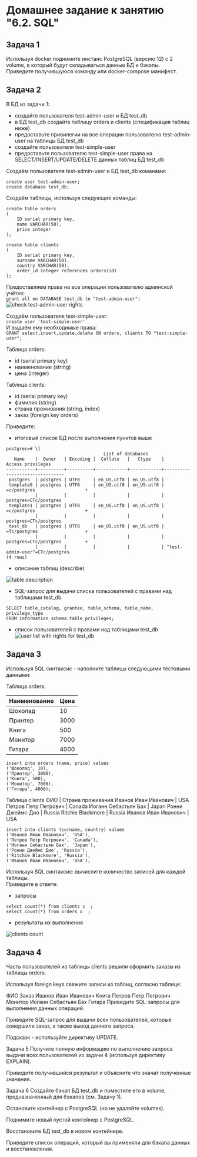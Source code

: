 # Домашнее задание к занятию "6.2. SQL"

## Задача 1
Используя docker поднимите инстанс PostgreSQL (версию 12) c 2 volume, в который будут складываться данные БД и бэкапы.  
Приведите получившуюся команду или docker-compose манифест.

## Задача 2
В БД из задачи 1:
* создайте пользователя test-admin-user и БД test_db
* в БД test_db создайте таблицу orders и clients (спeцификация таблиц ниже)
* предоставьте привилегии на все операции пользователю test-admin-user на таблицы БД test_db
* создайте пользователя test-simple-user
* предоставьте пользователю test-simple-user права на SELECT/INSERT/UPDATE/DELETE данных таблиц БД test_db

Создаём пользователя test-admin-user и БД test_db команами:  
```
create user test-admin-user;
create database test_db;
```
Создаём таблицы, используя следующие команды:
```
create table orders 
(
	ID serial primary key,
	name VARCHAR(50),
	price integer
);

create table clients
(
	ID serial primary key,
	surname VARCHAR(50),
	country VARCHAR(50),
	order_id integer references orders(id)
);
```
Предоставляем права на все операции пользователю админской учётке:  
``grant all on DATABASE test_db to "test-admin-user"; ``  
![check test-admin-user rights](https://user-images.githubusercontent.com/68470186/143777088-36e4048f-b2ef-4da4-9396-bbee58e94011.png)  
  
Создаём пользователя test-simple-user:  
`` create user 'test-simple-user' ``  
И выдаём ему необходимые права:  
`` GRANT select,insert,update,delete ON orders, clients TO "test-simple-user"; ``

Таблица orders:
* id (serial primary key)
* наименование (string)
* цена (integer)


Таблица clients:
* id (serial primary key)
* фамилия (string)
* страна проживания (string, index)
* заказ (foreign key orders)

Приведите:
* итоговый список БД после выполнения пунктов выше
```
postgres=# \l
                                     List of databases
   Name    |  Owner   | Encoding |  Collate   |   Ctype    |       Access privileges        
-----------+----------+----------+------------+------------+--------------------------------
 postgres  | postgres | UTF8     | en_US.utf8 | en_US.utf8 | 
 template0 | postgres | UTF8     | en_US.utf8 | en_US.utf8 | =c/postgres                   +
           |          |          |            |            | postgres=CTc/postgres
 template1 | postgres | UTF8     | en_US.utf8 | en_US.utf8 | =c/postgres                   +
           |          |          |            |            | postgres=CTc/postgres
 test_db   | postgres | UTF8     | en_US.utf8 | en_US.utf8 | =Tc/postgres                  +
           |          |          |            |            | postgres=CTc/postgres         +
           |          |          |            |            | "test-admin-user"=CTc/postgres
(4 rows)
```

* описание таблиц (describe)


![table description](https://user-images.githubusercontent.com/68470186/143777971-d63d73c3-5580-4aba-9507-fbe16cab99f7.png)

* SQL-запрос для выдачи списка пользователей с правами над таблицами test_db
``` 
SELECT table_catalog, grantee, table_schema, table_name, privilege_type
FROM information_schema.table_privileges;
```
* список пользователей с правами над таблицами test_db
![user list with rights for test_db](https://user-images.githubusercontent.com/68470186/143778309-b07f640a-0f1a-4759-97f5-3212a827f7f7.png)



## Задача 3
Используя SQL синтаксис - наполните таблицы следующими тестовыми данными:  

Таблица orders:

Наименование  | Цена
------------- | -------------
Шоколад       | 10
Принтер       | 3000
Книга	      | 500
Монитор	      | 7000
Гитара	      | 4000

```
insert into orders (name, price) values 
('Шоколад', 10),
('Принтер', 3000),
('Книга', 500),
('Монитор', 7000),
('Гитара', 4000);
```

Таблица clients
ФИО                  | Страна проживания
Иванов Иван Иванович | USA
Петров Петр Петрович | Canada
Иоганн Себастьян Бах | Japan
Ронни Джеймс Дио     | Russia
Ritchie Blackmore    | Russia
Иванов Иван Иванович | USA

```
insert into clients (surname, country) values 
('Иванов Иван Иванович', 'USA'),
('Петров Петр Петрович', 'Canada'),
('Иоганн Себастьян Бах', 'Japan'),
('Ронни Джеймс Дио', 'Russia'),
('Ritchie Blackmore', 'Russia'),
('Иванов Иван Иванович', 'USA');
```
Используя SQL синтаксис: вычислите количество записей для каждой таблицы.  
Приведите в ответе:
* запросы

```
select count(*) from clients c  ;
select count(*) from orders o  ;
```
* результаты их выполнения


![clients count](https://user-images.githubusercontent.com/68470186/143778654-3544a5b4-ad98-4baa-99f0-fc55096046cd.png)


## Задача 4
Часть пользователей из таблицы clients решили оформить заказы из таблицы orders.

Используя foreign keys свяжите записи из таблиц, согласно таблице:

ФИО	Заказ
Иванов Иван Иванович	Книга
Петров Петр Петрович	Монитор
Иоганн Себастьян Бах	Гитара
Приведите SQL-запросы для выполнения данных операций.

Приведите SQL-запрос для выдачи всех пользователей, которые совершили заказ, а также вывод данного запроса.

Подсказк - используйте директиву UPDATE.

Задача 5
Получите полную информацию по выполнению запроса выдачи всех пользователей из задачи 4 (используя директиву EXPLAIN).

Приведите получившийся результат и объясните что значат полученные значения.

Задача 6
Создайте бэкап БД test_db и поместите его в volume, предназначенный для бэкапов (см. Задачу 1).

Остановите контейнер с PostgreSQL (но не удаляйте volumes).

Поднимите новый пустой контейнер с PostgreSQL.

Восстановите БД test_db в новом контейнере.

Приведите список операций, который вы применяли для бэкапа данных и восстановления.

